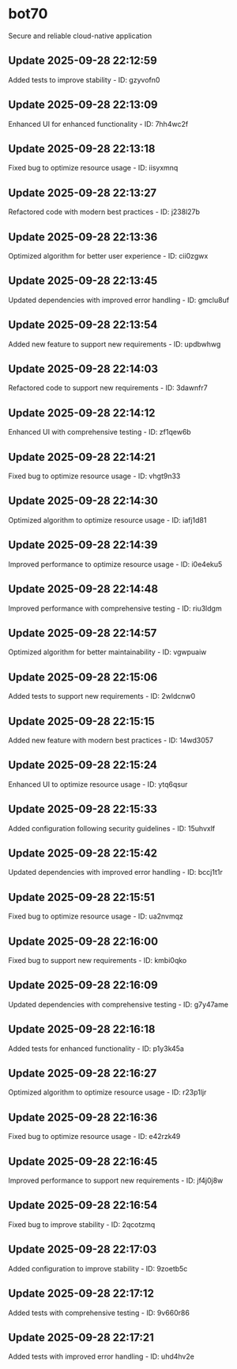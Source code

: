 # bot70
Secure and reliable cloud-native application

## Update 2025-09-28 22:12:59
Added tests to improve stability - ID: gzyvofn0


## Update 2025-09-28 22:13:09
Enhanced UI for enhanced functionality - ID: 7hh4wc2f


## Update 2025-09-28 22:13:18
Fixed bug to optimize resource usage - ID: iisyxmnq


## Update 2025-09-28 22:13:27
Refactored code with modern best practices - ID: j238l27b


## Update 2025-09-28 22:13:36
Optimized algorithm for better user experience - ID: cii0zgwx


## Update 2025-09-28 22:13:45
Updated dependencies with improved error handling - ID: gmclu8uf


## Update 2025-09-28 22:13:54
Added new feature to support new requirements - ID: updbwhwg


## Update 2025-09-28 22:14:03
Refactored code to support new requirements - ID: 3dawnfr7


## Update 2025-09-28 22:14:12
Enhanced UI with comprehensive testing - ID: zf1qew6b


## Update 2025-09-28 22:14:21
Fixed bug to optimize resource usage - ID: vhgt9n33


## Update 2025-09-28 22:14:30
Optimized algorithm to optimize resource usage - ID: iafj1d81


## Update 2025-09-28 22:14:39
Improved performance to optimize resource usage - ID: i0e4eku5


## Update 2025-09-28 22:14:48
Improved performance with comprehensive testing - ID: riu3ldgm


## Update 2025-09-28 22:14:57
Optimized algorithm for better maintainability - ID: vgwpuaiw


## Update 2025-09-28 22:15:06
Added tests to support new requirements - ID: 2wldcnw0


## Update 2025-09-28 22:15:15
Added new feature with modern best practices - ID: 14wd3057


## Update 2025-09-28 22:15:24
Enhanced UI to optimize resource usage - ID: ytq6qsur


## Update 2025-09-28 22:15:33
Added configuration following security guidelines - ID: 15uhvxlf


## Update 2025-09-28 22:15:42
Updated dependencies with improved error handling - ID: bccj1t1r


## Update 2025-09-28 22:15:51
Fixed bug to optimize resource usage - ID: ua2nvmqz


## Update 2025-09-28 22:16:00
Fixed bug to support new requirements - ID: kmbi0qko


## Update 2025-09-28 22:16:09
Updated dependencies with comprehensive testing - ID: g7y47ame


## Update 2025-09-28 22:16:18
Added tests for enhanced functionality - ID: p1y3k45a


## Update 2025-09-28 22:16:27
Optimized algorithm to optimize resource usage - ID: r23p1ljr


## Update 2025-09-28 22:16:36
Fixed bug to optimize resource usage - ID: e42rzk49


## Update 2025-09-28 22:16:45
Improved performance to support new requirements - ID: jf4j0j8w


## Update 2025-09-28 22:16:54
Fixed bug to improve stability - ID: 2qcotzmq


## Update 2025-09-28 22:17:03
Added configuration to improve stability - ID: 9zoetb5c


## Update 2025-09-28 22:17:12
Added tests with comprehensive testing - ID: 9v660r86


## Update 2025-09-28 22:17:21
Added tests with improved error handling - ID: uhd4hv2e

